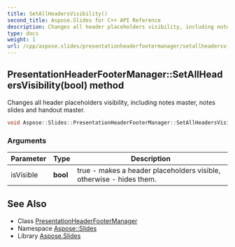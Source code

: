 ```yaml
---
title: SetAllHeadersVisibility()
second_title: Aspose.Slides for C++ API Reference
description: Changes all header placeholders visibility, including notes master, notes slides and handout master.
type: docs
weight: 1
url: /cpp/aspose.slides/presentationheaderfootermanager/setallheadersvisibility/
---
```

## PresentationHeaderFooterManager::SetAllHeadersVisibility(bool) method


Changes all header placeholders visibility, including notes master, notes slides and handout master.

```cpp
void Aspose::Slides::PresentationHeaderFooterManager::SetAllHeadersVisibility(bool isVisible) override
```


### Arguments

| Parameter | Type | Description |
| --- | --- | --- |
| isVisible | **bool** | true - makes a header placeholders visible, otherwise - hides them. |

## See Also

* Class [PresentationHeaderFooterManager](./)
* Namespace [Aspose::Slides](../)
* Library [Aspose.Slides](../../)